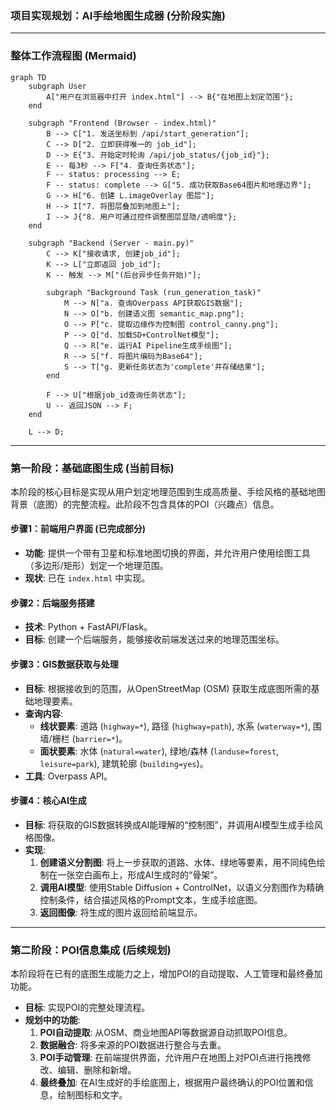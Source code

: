 ### **项目实现规划：AI手绘地图生成器 (分阶段实施)**

---

### **整体工作流程图 (Mermaid)**

```mermaid
graph TD
    subgraph User
        A["用户在浏览器中打开 index.html"] --> B{"在地图上划定范围"};
    end

    subgraph "Frontend (Browser - index.html)"
        B --> C["1. 发送坐标到 /api/start_generation"];
        C --> D["2. 立即获得唯一的 job_id"];
        D --> E{"3. 开始定时轮询 /api/job_status/{job_id}"};
        E -- 每3秒 --> F["4. 查询任务状态"];
        F -- status: processing --> E;
        F -- status: complete --> G["5. 成功获取Base64图片和地理边界"];
        G --> H["6. 创建 L.imageOverlay 图层"];
        H --> I["7. 将图层叠加到地图上"];
        I --> J{"8. 用户可通过控件调整图层显隐/透明度"};
    end

    subgraph "Backend (Server - main.py)"
        C --> K["接收请求, 创建job_id"];
        K --> L["立即返回 job_id"];
        K -- 触发 --> M["(后台异步任务开始)"];
        
        subgraph "Background Task (run_generation_task)"
            M --> N["a. 查询Overpass API获取GIS数据"];
            N --> O["b. 创建语义图 semantic_map.png"];
            O --> P["c. 提取边缘作为控制图 control_canny.png"];
            P --> Q["d. 加载SD+ControlNet模型"];
            Q --> R["e. 运行AI Pipeline生成手绘图"];
            R --> S["f. 将图片编码为Base64"];
            S --> T["g. 更新任务状态为'complete'并存储结果"];
        end

        F --> U["根据job_id查询任务状态"];
        U -- 返回JSON --> F;
    end

    L --> D;
```

---

### **第一阶段：基础底图生成 (当前目标)**

本阶段的核心目标是实现从用户划定地理范围到生成高质量、手绘风格的基础地图背景（底图）的完整流程。此阶段不包含具体的POI（兴趣点）信息。

#### **步骤1：前端用户界面 (已完成部分)**
*   **功能**: 提供一个带有卫星和标准地图切换的界面，并允许用户使用绘图工具（多边形/矩形）划定一个地理范围。
*   **现状**: 已在 `index.html` 中实现。

#### **步骤2：后端服务搭建**
*   **技术**: Python + FastAPI/Flask。
*   **目标**: 创建一个后端服务，能够接收前端发送过来的地理范围坐标。

#### **步骤3：GIS数据获取与处理**
*   **目标**: 根据接收到的范围，从OpenStreetMap (OSM) 获取生成底图所需的基础地理要素。
*   **查询内容**: 
    *   **线状要素**: 道路 (`highway=*`), 路径 (`highway=path`), 水系 (`waterway=*`), 围墙/栅栏 (`barrier=*`)。
    *   **面状要素**: 水体 (`natural=water`), 绿地/森林 (`landuse=forest`, `leisure=park`), 建筑轮廓 (`building=yes`)。
*   **工具**: Overpass API。

#### **步骤4：核心AI生成**
*   **目标**: 将获取的GIS数据转换成AI能理解的“控制图”，并调用AI模型生成手绘风格图像。
*   **实现**: 
    1.  **创建语义分割图**: 将上一步获取的道路、水体、绿地等要素，用不同纯色绘制在一张空白画布上，形成AI生成时的“骨架”。
    2.  **调用AI模型**: 使用Stable Diffusion + ControlNet，以语义分割图作为精确控制条件，结合描述风格的Prompt文本，生成手绘底图。
    3.  **返回图像**: 将生成的图片返回给前端显示。

---

### **第二阶段：POI信息集成 (后续规划)**

本阶段将在已有的底图生成能力之上，增加POI的自动提取、人工管理和最终叠加功能。

*   **目标**: 实现POI的完整处理流程。
*   **规划中的功能**: 
    1.  **POI自动提取**: 从OSM、商业地图API等数据源自动抓取POI信息。
    2.  **数据融合**: 将多来源的POI数据进行整合与去重。
    3.  **POI手动管理**: 在前端提供界面，允许用户在地图上对POI点进行拖拽修改、编辑、删除和新增。
    4.  **最终叠加**: 在AI生成好的手绘底图上，根据用户最终确认的POI位置和信息，绘制图标和文字。
